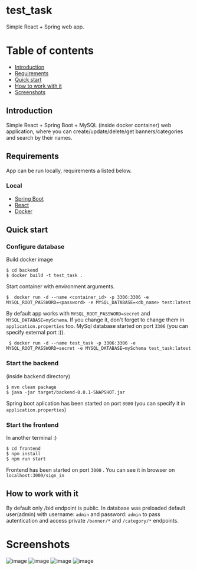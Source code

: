 # test_task
Simple React + Spring web app.
# Table of contents
- [Introduction](https://github.com/danillo19/test_task/blob/master/README.md#introduction)
- [Requirements](https://github.com/danillo19/test_task/blob/master/README.md#requirements)
- [Quick start](https://github.com/danillo19/test_task/blob/master/README.md#quick-start)
- [How to work with it](https://github.com/danillo19/test_task/blob/master/README.md#how-to-work-with-it)
- [Screenshots](https://github.com/danillo19/test_task/blob/master/README.md#screenshots)

## Introduction
Simple React + Spring Boot + MySQL (inside docker container) web application, where you can create/update/delete/get banners/categories and search by their names.

## Requirements
App can be run locally, requirements a listed below.

### Local
- [Spring Boot](https://spring.io/projects/spring-boot)
- [React](https://reactjs.org/)
- [Docker](https://www.docker.com/products/docker-desktop/)

## Quick start
### Configure database

Build docker image
```
$ cd backend
$ docker build -t test_task .
```
Start container with environment arguments.
```
$  docker run -d --name <container_id> -p 3306:3306 -e MYSQL_ROOT_PASSWORD=<password> -e MYSQL_DATABASE=<db_name> test:latest
```
By default app works with `MYSQL_ROOT_PASSWORD=secret` and `MYSQL_DATABASE=mySchema`. If you change it, don't forget to change them in `application.properties` too.
MySql database started on port `3306` (you can specify external port :)).
```
 $ docker run -d --name test_task -p 3306:3306 -e MYSQL_ROOT_PASSWORD=secret -e MYSQL_DATABASE=mySchema test_task:latest
```

### Start the backend
(inside backend directory)
```
$ mvn clean package
$ java -jar target/backend-0.0.1-SNAPSHOT.jar
```
Spring boot aplication has been started on port `8080` (you can specify it in `application.properties`)

### Start the frontend
In another terminal :)
```
$ cd frontend
$ npm install
$ npm run start
```
Frontend has been started on port `3000` .
You can see it in browser on `localhost:3000/sign_in`

## How to work with it
By default only /bid endpoint is public.
In database was preloaded default user(admin) with username: `admin` and password: `admin` to pass autentication and access private 
`/banner/*` and `/category/*` endpoints.


# Screenshots
![image](https://user-images.githubusercontent.com/71901824/178946087-f1c95dc6-0b5e-46eb-8b76-f34ca70c4835.png)
![image](https://user-images.githubusercontent.com/71901824/178946130-b9319b5e-8131-471f-a45b-60d8c4c0deeb.png)
![image](https://user-images.githubusercontent.com/71901824/178946154-68c14dc9-e164-4562-b402-b21d38ad9186.png)
![image](https://user-images.githubusercontent.com/71901824/178946186-98ce443f-e263-49a5-8c1c-0de30ee8bc1e.png)




